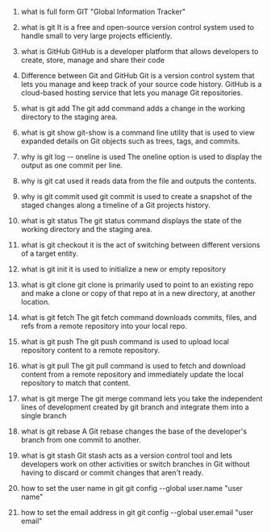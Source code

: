 1.  what is full form GIT
    "Global Information Tracker"

2.  what is git
    It is a free and open-source version control system used to handle small to very large projects 
    efficiently.

3.  what is GitHub
    GitHub is a developer platform that allows developers to create, store, manage and share their code

4.  Difference between Git and GitHub
    Git is a version control system that lets you manage and keep track of your source code history.
    GitHub is a cloud-based hosting service that lets you manage Git repositories.

5.  what is git add
    The git add command adds a change in the working directory to the staging area.

6.  what is git show
    git-show is a command line utility that is used to view expanded details on Git objects such as  trees, 
    tags, and commits.

7.  why is git log -- oneline is used
    The oneline option is used to display the output as one commit per line.

8.  why is git cat used
    it reads data from the file and outputs the contents.

9.  why is git commit used
    git commit is used to create a snapshot of the staged changes along a timeline of a Git projects 
    history.

10. what is git status
    The git status command displays the state of the working directory and the staging area.

11. what is git checkout
    it is  the act of switching between different versions of a target entity.

12. what is git init
    it is used to initialize a new or empty repository

13. what is git clone
    git clone is primarily used to point to an existing repo and make a clone or copy of that repo at in a 
    new directory, at another location.

14. what is git fetch
    The git fetch command downloads commits, files, and refs from a remote repository into your local repo.

15. what is git push
    The git push command is used to upload local repository content to a remote repository.

16. what is git pull
    The git pull command is used to fetch and download content from a remote repository and immediately 
    update the local repository to match that content.

17. what is git merge
    The git merge command lets you take the independent lines of development created by git branch and 
    integrate them into a single branch

18. what is git rebase
    A Git rebase changes the base of the developer's branch from one commit to another.

19. what is git stash
    Git stash acts as a version control tool and lets developers work on other activities or switch 
    branches in Git without having to discard or commit changes that aren't ready.

20. how to set the user name in git
    git config --global user.name "user name"

21. how to set the email address in git
 git config --global user.email "user email"
